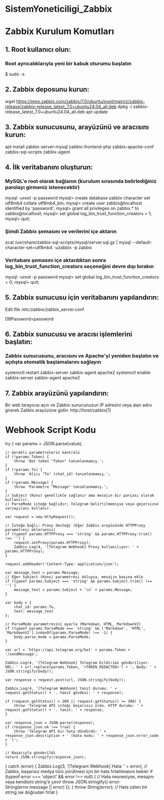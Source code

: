 # SistemYoneticiligi_Zabbix

# Zabbix Kurulum Komutları

## 1.	Root kullanıcı olun:
### Root ayrıcalıklarıyla yeni bir kabuk oturumu başlatın
$ sudo -s

## 2.	Zabbix deposunu kurun:

 wget https://repo.zabbix.com/zabbix/7.0/ubuntu/pool/main/z/zabbix-release/zabbix-release_latest_7.0+ubuntu24.04_all.deb
 dpkg -i zabbix-release_latest_7.0+ubuntu24.04_all.deb
 apt update

## 3.	Zabbix sunucusunu, arayüzünü ve aracısını kurun:

 apt install zabbix-server-mysql zabbix-frontend-php zabbix-apache-conf zabbix-sql-scripts zabbix-agent

## 4.	İlk veritabanını oluşturun: 
### MySQL'e root olarak bağlanın (kurulum sırasında belirlediğiniz parolayı girmeniz istenecektir)

mysql -uroot -p
password
mysql> create database zabbix character set utf8mb4 collate utf8mb4_bin;
mysql> create user zabbix@localhost identified by 'password';
mysql> grant all privileges on zabbix.* to zabbix@localhost;
mysql> set global log_bin_trust_function_creators = 1;
mysql> quit;

### Şimdi Zabbix şemasını ve verilerini içe aktarın

 zcat /usr/share/zabbix-sql-scripts/mysql/server.sql.gz | mysql --default-character-set=utf8mb4 -uzabbix -p zabbix

### Veritabanı şemasını içe aktardıktan sonra log_bin_trust_function_creators seçeneğini devre dışı bırakın

mysql -uroot -p
password
mysql> set global log_bin_trust_function_creators = 0;
mysql> quit;

## 5.	Zabbix sunucusu için veritabanını yapılandırın:
Edit file /etc/zabbix/zabbix_server.conf

DBPassword=password

## 6.	Zabbix sunucusu ve aracısı işlemlerini başlatın: 
### Zabbix sunucusunu, aracısını ve Apache'yi yeniden başlatın ve açılışta otomatik başlamalarını sağlayın

 systemctl restart zabbix-server zabbix-agent apache2
 systemctl enable zabbix-server zabbix-agent apache2

## 7.	Zabbix arayüzünü yapılandırın: 
Bir web tarayıcısı açın ve Zabbix sunucunuzun IP adresini veya alan adını girerek Zabbix arayüzüne gidin: http://host/zabbix[1]


# Webhook Script Kodu
try {
    var params = JSON.parse(value);

    // Gerekli parametrelerin kontrolü
    if (!params.Token) {
        throw 'Bot token "Token" tanımlanmamış.';
    }
    if (!params.To) {
        throw 'Alıcı "To" (chat_id) tanımlanmamış.';
    }
    if (!params.Message) {
        throw 'Parametre "Message" tanımlanmamış.';
    }
    // Subject (Konu) genellikle sağlanır ama mesajın bir parçası olarak kullanılır.
    // ParseMode isteğe bağlıdır; Telegram belirtilmemişse veya geçersizse varsayılanı kullanır.

    var request = new HttpRequest();

    // İsteğe bağlı: Proxy desteği (Eğer Zabbix arayüzünde HTTPProxy parametresi eklerseniz)
    if (typeof params.HTTPProxy === 'string' && params.HTTPProxy.trim() !== '') {
        request.setProxy(params.HTTPProxy);
        Zabbix.Log(4, '[Telegram Webhook] Proxy kullanılıyor: ' + params.HTTPProxy);
    }

    request.addHeader('Content-Type: application/json');

    var message_text = params.Message;
    // Eğer Subject (Konu) parametresi doluysa, mesajın başına ekle
    if (typeof params.Subject === 'string' && params.Subject.trim() !== '') {
        message_text = params.Subject + '\n' + params.Message;
    }

    var body = {
        chat_id: params.To,
        text: message_text
    };

    // ParseMode parametresini ayarla (Markdown, HTML, MarkdownV2)
    if (typeof params.ParseMode === 'string' && ['Markdown', 'HTML', 'MarkdownV2'].indexOf(params.ParseMode) !== -1) {
        body.parse_mode = params.ParseMode;
    }

    var url = 'https://api.telegram.org/bot' + params.Token + '/sendMessage';

    Zabbix.Log(4, '[Telegram Webhook] Telegram bildirimi gönderiliyor. URL: ' + url.replace(params.Token, '<TOKEN_REDACTED>') + ', Body: ' + JSON.stringify(body));

    var response = request.post(url, JSON.stringify(body));

    Zabbix.Log(4, '[Telegram Webhook] Yanıt durumu: ' + request.getStatus() + '. Yanıt gövdesi: ' + response);

    if (request.getStatus() < 200 || request.getStatus() >= 300) {
        throw 'Telegram API isteği başarısız oldu. HTTP durumu: ' + request.getStatus() + '. Yanıt: ' + response;
    }

    var response_json = JSON.parse(response);
    if (response_json.ok !== true) {
        throw 'Telegram API bir hata döndürdü: ' + response_json.description + ' (hata kodu: ' + response_json.error_code + ')';
    }

    // Başarıyla gönderildi
    return JSON.stringify(response_json);

} 
catch (error) {
    Zabbix.Log(3, '[Telegram Webhook] Hata: ' + error);
    // Zabbix, başarısız medya türü yürütmesi için bir hata fırlatılmasını bekler
    if (typeof error === 'object' && error !== null) {
        // Hata nesnesiyse, mesajını veya kendisini string'e çevir
        throw JSON.stringify({ error: String(error.message || error) });
    }
    throw String(error); // Hata zaten bir string ise doğrudan fırlat
}

        

